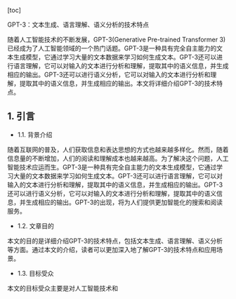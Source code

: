 
[toc]                    
                
                
GPT-3：文本生成、语言理解、语义分析的技术特点

随着人工智能技术的不断发展，GPT-3(Generative Pre-trained Transformer 3)已经成为了人工智能领域的一个热门话题。GPT-3是一种具有完全自主能力的文本生成模型，它通过学习大量的文本数据来学习如何生成文本。GPT-3还可以进行语言理解，它可以对输入的文本进行分析和理解，提取其中的语义信息，并生成相应的输出。GPT-3还可以进行语义分析，它可以对输入的文本进行分析和理解，提取其中的语义信息，并生成相应的输出。本文将详细介绍GPT-3的技术特点。

## 1. 引言

- 1.1. 背景介绍

随着互联网的普及，人们获取信息和表达思想的方式也越来越多样化。然而，随着信息量的不断增加，人们的阅读和理解成本也越来越高。为了解决这个问题，人工智能技术应运而生。GPT-3是一种具有完全自主能力的文本生成模型，它通过学习大量的文本数据来学习如何生成文本。GPT-3还可以进行语言理解，它可以对输入的文本进行分析和理解，提取其中的语义信息，并生成相应的输出。GPT-3还可以进行语义分析，它可以对输入的文本进行分析和理解，提取其中的语义信息，并生成相应的输出。GPT-3的出现，将为人们提供更加智能化的搜索和阅读服务。

- 1.2. 文章目的

本文的目的是详细介绍GPT-3的技术特点，包括文本生成、语言理解、语义分析等方面。通过本文的介绍，读者可以更加深入地了解GPT-3的技术特点和应用场景。

- 1.3. 目标受众

本文的目标受众主要是对人工智能技术和

